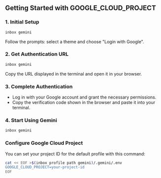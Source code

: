 ## Getting Started with GOOGLE_CLOUD_PROJECT

### 1. Initial Setup

```bash
inbox gemini
```

Follow the prompts: select a theme and choose "Login with Google".

### 2. Get Authentication URL

```bash
inbox gemini
```

Copy the URL displayed in the terminal and open it in your browser.

### 3. Complete Authentication

* Log in with your Google account and grant the necessary permissions.
* Copy the verification code shown in the browser and paste it into your terminal.

### 4. Start Using Gemini

```bash
inbox gemini
```

### Configure Google Cloud Project

You can set your project ID for the default profile with this command:

```bash
cat << EOF >$(inbox profile path gemini)/.gemini/.env
GOOGLE_CLOUD_PROJECT=your-project-id
EOF
```